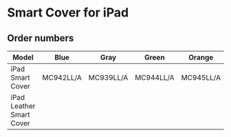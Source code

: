 # Smart Cover for iPad

## Order numbers

| Model | Blue | Gray | Green | Orange | Pink |
|-------|-----|-----|-----|-----|-----|
| iPad Smart Cover | MC942LL/A | MC939LL/A | MC944LL/A | MC945LL/A | MC941LL/A |
| iPad Leather Smart Cover |  |  |  |  |  |
